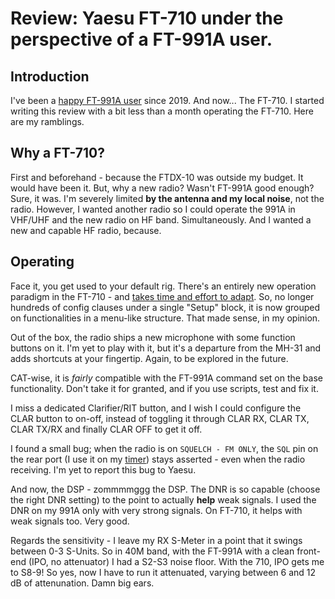 # Review: Yaesu FT-710 under the perspective of a FT-991A user.
## Introduction
I've been a [happy FT-991A user](https://github.com/rfrht/FT-991A/wiki/Review-FT-991A) since 2019. And now... The FT-710. I started writing this review with a bit less than a month operating the FT-710. Here are my ramblings.

## Why a FT-710?
First and beforehand - because the FTDX-10 was outside my budget. It would have been it. But, why a new radio? Wasn't FT-991A good enough? Sure, it was. I'm severely limited **by the antenna and my local noise**, not the radio. However, I wanted another radio so I could operate the 991A in VHF/UHF and the new radio on HF band. Simultaneously. And I wanted a new and capable HF radio, because.

## Operating
Face it, you get used to your default rig. There's an entirely new operation paradigm in the FT-710 - and [takes time and effort to adapt](https://github.com/rfrht/PY2RAF/blob/master/Improving-FT-710-usability.md). So, no longer hundreds of config clauses under a single "Setup" block, it is now grouped on functionalities in a menu-like structure. That made sense, in my opinion.

Out of the box, the radio ships a new microphone with some function buttons on it. I'm yet to play with it, but it's a departure from the MH-31 and adds shortcuts at your fingertip. Again, to be explored in the future.

CAT-wise, it is _fairly_ compatible with the FT-991A command set on the base functionality. Don't take it for granted, and if you use scripts, test and fix it.

I miss a dedicated Clarifier/RIT button, and I wish I could configure the CLAR button to on-off, instead of toggling it through CLAR RX, CLAR TX, CLAR TX/RX and finally CLAR OFF to get it off.

I found a small bug; when the radio is on `SQUELCH - FM ONLY`, the `SQL` pin on the rear port (I use it on my [timer](https://github.com/rfrht/Yaesu-OLED-TX-Timer)) stays asserted - even when the radio receiving. I'm yet to report this bug to Yaesu.

And now, the DSP - zommmmggg the DSP. The DNR is so capable (choose the right DNR setting) to the point to actually **help** weak signals. I used the DNR on my 991A only with very strong signals. On FT-710, it helps with weak signals too. Very good.

Regards the sensitivity - I leave my RX S-Meter in a point that it swings between 0-3 S-Units. So in 40M band, with the FT-991A with a clean front-end (IPO, no attenuator) I had a S2-S3 noise floor. With the 710, IPO gets me to S8-9! So yes, now I have to run it attenuated, varying between 6 and 12 dB of attenunation. Damn big ears.

<to be continued>
